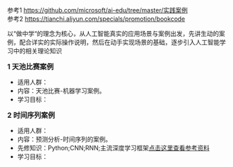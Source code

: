 参考1 https://github.com/microsoft/ai-edu/tree/master/实践案例  
参考2 https://tianchi.aliyun.com/specials/promotion/bookcode

以“做中学“的理念为核心，从人工智能真实的应用场景与案例出发，先讲生动的案例，配合详实的实际操作说明，然后在动手实现场景的基础，逐步引入人工智能学习中的相关理论知识

**<font size=3>1 天池比赛案例</font>**

- 适用人群：
- 内容：天池比赛-机器学习案例。
- 学习目标：

**<font size=3>2 时间序列案例 </font>**

- 适用人群：
- 内容：预测分析-时间序列的案例。
- 先修知识：Python;CNN;RNN;主流深度学习框架[点击这里查看参考资料](https://github.com/microsoft/ai-edu/tree/master/Reference.md#Python)
- 学习目标：
